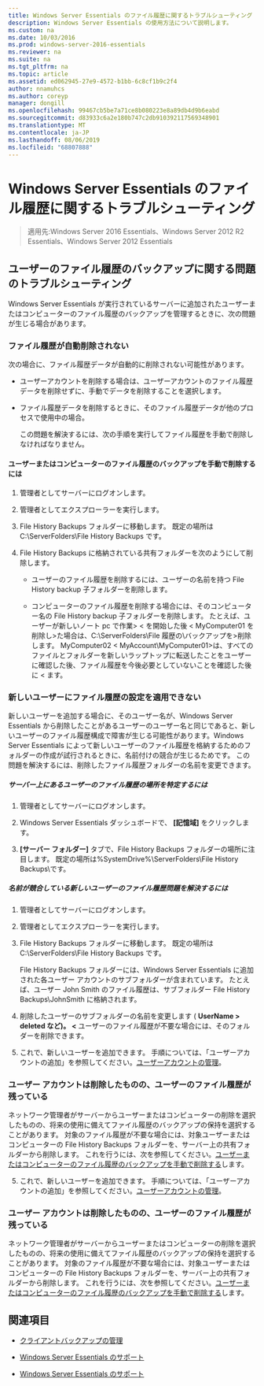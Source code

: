 ```yaml
---
title: Windows Server Essentials のファイル履歴に関するトラブルシューティング
description: Windows Server Essentials の使用方法について説明します。
ms.custom: na
ms.date: 10/03/2016
ms.prod: windows-server-2016-essentials
ms.reviewer: na
ms.suite: na
ms.tgt_pltfrm: na
ms.topic: article
ms.assetid: ed062945-27e9-4572-b1bb-6c8cf1b9c2f4
author: nnamuhcs
ms.author: coreyp
manager: dongill
ms.openlocfilehash: 99467cb5be7a71ce8b080223e8a89db4d9b6eabd
ms.sourcegitcommit: d83933c6a2e180b747c2db910392117569348901
ms.translationtype: MT
ms.contentlocale: ja-JP
ms.lasthandoff: 08/06/2019
ms.locfileid: "68807888"
---
```

# <a name="troubleshoot-file-history-in-windows-server-essentials"></a>Windows Server Essentials のファイル履歴に関するトラブルシューティング

>適用先:Windows Server 2016 Essentials、Windows Server 2012 R2 Essentials、Windows Server 2012 Essentials 
  
## <a name="troubleshoot-issues-with-user-file-history-backups"></a>ユーザーのファイル履歴のバックアップに関する問題のトラブルシューティング  
 Windows Server Essentials が実行されているサーバーに追加されたユーザーまたはコンピューターのファイル履歴のバックアップを管理するときに、次の問題が生じる場合があります。  
  
### <a name="file-history-data-is-not-automatically-deleted"></a>ファイル履歴が自動削除されない  
 次の場合に、ファイル履歴データが自動的に削除されない可能性があります。  
  
- ユーザーアカウントを削除する場合は、ユーザーアカウントのファイル履歴データを削除せずに、手動でデータを削除することを選択します。  
  
- ファイル履歴データを削除するときに、そのファイル履歴データが他のプロセスで使用中の場合。  
  
  この問題を解決するには、次の手順を実行してファイル履歴を手動で削除しなければなりません。  
  
####  <a name="BKMK_manuallyDelete"></a>ユーザーまたはコンピューターのファイル履歴のバックアップを手動で削除するには  
  
1.  管理者としてサーバーにログオンします。  
  
2.  管理者としてエクスプローラーを実行します。  
  
3.  File History Backups フォルダーに移動します。 既定の場所は C:\ServerFolders\File History Backups です。  
  
4.  File History Backups に格納されている共有フォルダーを次のようにして削除します。  
  
    -   ユーザーのファイル履歴を削除するには、ユーザーの名前を持つ File History backup 子フォルダーを削除します。  
  
    -   コンピューターのファイル履歴を削除する場合には、そのコンピューター名の File History backup 子フォルダーを削除します。 たとえば、ユーザーが新しいノート pc で作業\> < を開始した後 < MyComputer01 を削除し\>た場合は、C:\ServerFolders\File 履歴の\\バックアップを\>削除します。 MyComputer02 < MyAccount\\MyComputer01\>は、すべてのファイルとフォルダーを新しいラップトップに転送したことをユーザーに確認した後、ファイル履歴を今後必要としていないことを確認した後に < ます。  
  
### <a name="cannot-apply-file-history-setting-to-a-new-user"></a>新しいユーザーにファイル履歴の設定を適用できない  
 新しいユーザーを追加する場合に、そのユーザー名が、Windows Server Essentials から削除したことがあるユーザーのユーザー名と同じであると、新しいユーザーのファイル履歴構成で障害が生じる可能性があります。Windows Server Essentials によって新しいユーザーのファイル履歴を格納するためのフォルダーの作成が試行されるときに、名前付けの競合が生じるためです。 この問題を解決するには、削除したファイル履歴フォルダーの名前を変更できます。  
  
##### <a name="to-locate-user-file-history-on-the-server"></a>サーバー上にあるユーザーのファイル履歴の場所を特定するには  
  
1.  管理者としてサーバーにログオンします。  
  
2.  Windows Server Essentials ダッシュボードで、 **[記憶域]** をクリックします。  
  
3.  **[サーバー フォルダー]** タブで、File History Backups フォルダーの場所に注目します。 既定の場所は%SystemDrive%\ServerFolders\File History Backups\\です。  
  
##### <a name="to-resolve-file-history-issues-for-a-new-user-with-a-name-conflict"></a>名前が競合している新しいユーザーのファイル履歴問題を解決するには  
  
1.  管理者としてサーバーにログオンします。  
  
2.  管理者としてエクスプローラーを実行します。  
  
3.  File History Backups フォルダーに移動します。 既定の場所は C:\ServerFolders\File History Backups です。  
  
     File History Backups フォルダーには、Windows Server Essentials に追加された各ユーザー アカウントのサブフォルダーが含まれています。 たとえば、ユーザー John Smith のファイル履歴は、サブフォルダー File History Backups\JohnSmith に格納されます。  
  
4.  削除したユーザーのサブフォルダーの名前を変更します ( **UserName > deleted など)。 <** ユーザーのファイル履歴が不要な場合には、そのフォルダーを削除できます。  
  

5.  これで、新しいユーザーを追加できます。 手順については、「ユーザーアカウントの追加」を参照してください。[ユーザーアカウントの管理](../manage/Manage-User-Accounts-in-Windows-Server-Essentials.md)。  
  
### <a name="a-user-account-was-removed-but-the-users-file-history-remains"></a>ユーザー アカウントは削除したものの、ユーザーのファイル履歴が残っている  
 ネットワーク管理者がサーバーからユーザーまたはコンピューターの削除を選択したものの、将来の使用に備えてファイル履歴のバックアップの保持を選択することがあります。 対象のファイル履歴が不要な場合には、対象ユーザーまたはコンピューターの File History Backups フォルダーを、サーバー上の共有フォルダーから削除します。 これを行うには、次を参照してください。[ユーザーまたはコンピューターのファイル履歴のバックアップを手動で削除する](Troubleshoot-File-History-in-Windows-Server-Essentials.md#BKMK_manuallyDelete)します。  

5. これで、新しいユーザーを追加できます。 手順については、「ユーザーアカウントの追加」を参照してください。[ユーザーアカウントの管理](../manage/Manage-User-Accounts-in-Windows-Server-Essentials.md)。  
  
### <a name="a-user-account-was-removed-but-the-users-file-history-remains"></a>ユーザー アカウントは削除したものの、ユーザーのファイル履歴が残っている  
 ネットワーク管理者がサーバーからユーザーまたはコンピューターの削除を選択したものの、将来の使用に備えてファイル履歴のバックアップの保持を選択することがあります。 対象のファイル履歴が不要な場合には、対象ユーザーまたはコンピューターの File History Backups フォルダーを、サーバー上の共有フォルダーから削除します。 これを行うには、次を参照してください。[ユーザーまたはコンピューターのファイル履歴のバックアップを手動で削除する](../support/Troubleshoot-File-History-in-Windows-Server-Essentials.md#BKMK_manuallyDelete)します。  

  
## <a name="see-also"></a>関連項目  
  
-   [クライアントバックアップの管理](../manage/Manage-Client-Computer-Backup-in-Windows-Server-Essentials.md)  
  

-   [Windows Server Essentials のサポート](Support-Windows-Server-Essentials.md)

-   [Windows Server Essentials のサポート](../support/Support-Windows-Server-Essentials.md)

